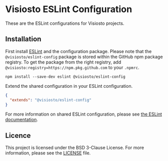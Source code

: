# Visiosto ESLint Configuration

These are the ESLint configurations for Visiosto projects.

## Installation

First install [ESLint](https://eslint.org) and the configuration package. Please
note that the `@visiosto/eslint-config` package is stored within the GitHub npm
package registry. To get the package from the right registry, add
`@visiosto:registry=https://npm.pkg.github.com` to your `.npmrc`.

    npm install --save-dev eslint @visiosto/eslint-config

Extend the shared configuration in your ESLint configuration.

```json
{
  "extends": "@visiosto/eslint-config"
}
```

For more information on shared ESLint configuration, please see
[the ESLint documentation](https://eslint.org/docs/latest/extend/shareable-configs#using-a-shareable-config).

## Licence

This project is licensed under the BSD 3-Clause License. For more information,
please see the [LICENSE](LICENSE) file.
